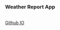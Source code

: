 <h3>Weather Report App</h3><br>
<a href='https://arupduttabappy.github.io/Weather-JS/'>Github IO</a><br>
